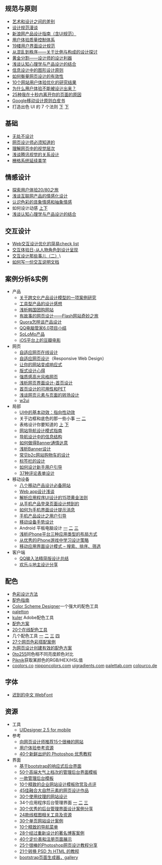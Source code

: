 ## 规范与原则
* [艺术和设计之间的差别](http://ucdchina.com/snap/9909)
* [设计规范漫谈](http://ucdchina.com/snap/9521)
* [新浪网产品设计指南（含UI规范）](http://www.alibuybuy.com/posts/67167.html)
* [用户体验质量控制体系](http://www.programmer.com.cn/8488/)
* [19楼用户界面设计规范](http://blog.19ued.com/?p=1545)
* [从混乱到秩序——关于比例与构成的设计探讨](http://cdc.tencent.com/?p=3406)
* [黄金分割——设计师的设计利器](http://wsd.tencent.com/2011/02/golden_section.html)
* [浅谈认知心理学与产品设计的结合](http://wsd.tencent.com/2011/02/cognitive_psychology.html)
* [信息设计中的图形设计原则](http://ucdchina.com/snap/9226)
* [如何衡量网页设计的有效性](http://ucdchina.com/snap/9190)
* [10个网站用户体验优化的研究结果](http://www.alibuybuy.com/posts/25297.html)
* [为什么用户体验不能被设计出来？](http://ucdchina.com/snap/9367)
* [25种我在十秒内离开你的页面的原因](http://article.yeeyan.org/view/tuo1234567/157290)
* [Google移动设计原则白皮书](http://www.cocoachina.com/gamedev/misc/2014/0728/9257.html)
* 打造出色 UI 的 7 个法则 [下](http://blog.jobbole.com/81109/) [下](http://blog.jobbole.com/81110/)

## 基础
* [无处不设计](http://uedc.163.com/4707.html)
* [网页设计师必须知道的](http://www.cnbeta.com/articles/127618.htm)
* [理解网页中的视觉层次](http://www.iwanna.cn/archives/2010/10/17/5572/)
* [浅谈腾讯视觉的关系设计](http://ucdchina.com/snap/7950)
* [栅格系统延续美学](http://www.blueui.net/blog/?p=481)

## 情感设计
* [探索用户体验20/80之旅](http://cdc.tencent.com/?p=3359)
* [浅谈互联网产品的情感化设计](http://ucdchina.com/snap/8100)
* [认识色彩的具象情感和抽象情感](http://www.blueidea.com/design/doc/2010/8198.asp)
* 如何设计动感 [上](http://www.blueidea.com/design/doc/2011/8597.asp)[下](http://www.blueidea.com/design/doc/2011/8639.asp)
* [浅谈认知心理学与产品设计的结合](http://wsd.tencent.com/2011/02/cognitive_psychology.html)

## 交互设计
* [Web交互设计优化的简易check list](http://uedc.163.com/4308.html)
* [交互体验日-从人物角色到设计呈现](http://uedc.163.com/3962.html)
* [交互设计那些事儿（二）](http://ucdchina.com/snap/10971)\
* [如何写一份交互说明文档](http://heidixie.blog.sohu.com/207036464.html)

## 案例分析&实例
* 产品
    * [关于跨文化产品设计模型的一项案例研究](http://ucdchina.com/snap/9499)
    * [工具型产品的设计感想](http://uedc.163.com/4543.html)
    * [浅析韩国团购网站](http://ued.5173.com/?p=1620)
    * [有故事的网页设计——Flash网站奇妙之旅](http://cdc.tencent.com/?p=3470)
    * [Quora怎样谈产品设计](http://ucdchina.com/snap/9454)
    * [QQ电脑管家6.0项目小结](http://cdc.tencent.com/?p=4367)
    * [SoLoMo产品](http://www.xiaozhijie.com/blog/122/926781.html)
    * [iOS平台上的豆瓣电影](http://tech2ipo.com/36770/)
* 网页
    * [自适应网页在线设计](https://webflow.com/)
    * [自适应网页设计](http://www.ruanyifeng.com/blog/2012/05/responsive_web_design.html )（Responsive Web Design）
    * [让你的网站变成响应式](http://www.cnblogs.com/lhb25/archive/2013/03/06/making-a-website-responsive-in-3-easy-steps.html)
    * [版式设计心得](http://uedc.163.com/3638.html)
    * [强质感高光风格网页](http://startwmlife.com/bright-style-and-performance-web-design-and-tips/)
    * [浅析网页界面设计-首页设计](http://www.alibuybuy.com/posts/25146.html)
    * [首页设计的可用性和PET](http://uedc.163.com/4327.html)
    * [浅谈网页元素与页面的转场设计](http://ucdchina.com/snap/10639)
    * [w2ui](http://w2ui.com/web/home)
* 局部
    * [UI中的基本动效：指向性动效](http://www.ui.cn/project.php?act=view&id=13576&pm=1&p=7)
    * 关于边框和底色的那一些小事 [一](http://www.365ucd.com/archives/610.html) [二](http://www.365ucd.com/archives/1012.html)
    * 表格设计你要知道的 [上](http://ued.baidu.com/?p=749) [下](http://ued.baidu.com/?p=763)
    * [网站导航设计模式指南](http://ucdchina.com/snap/9203)
    * [导航设计中的信息结构](http://uedc.163.com/3546.html)
    * [如何做得Banner通情达意](http://uedc.163.com/2044.html)
    * [浅析Banner设计](http://mux.baidu.com/?p=1606)
    * [常见b2c网站购物车的设计](http://ucdchina.com/snap/10750)
    * [标签栏的设计](http://ucdchina.com/snap/10541)
    * [如何设计新手用户引导](http://ued.taobao.com/blog/2011/10/19/%E5%A6%82%E4%BD%95%E8%AE%BE%E8%AE%A1%E6%96%B0%E6%89%8B%E7%94%A8%E6%88%B7%E5%BC%95%E5%AF%BC/)
    * [37种评论表单设计](http://www.cnblogs.com/zjczoo/archive/2011/12/15/commet-design.html)
* 移动设备
    * [八个移动产品设计必备网站](http://www.web20share.com/2012/05/mobile-app-design-sites.html)
    * [Web app设计浅谈](http://ucdchina.com/snap/10523)
    * [解析应用程序UI设计的15项黄金法则](http://gamerboom.com/archives/50582)
    * [从手机产品登录页面设计想到的](http://ucdchina.com/snap/8583)
    * [如何为手机界面设计提示消息](http://ucdchina.com/snap/9591)
    * [手机产品设计之用户引导](http://ucdchina.com/snap/10811)
    * [移动设备手势设计](http://cdc.tencent.com/?p=4226)
    * Android 平板电脑设计 [一](http://thinkingrain.lofter.com/post/3f64_349ac) [二](http://thinkingrain.lofter.com/post/3f64_349bd) [三](http://thinkingrain.lofter.com/post/3f64_349ce)
    * [浅析iPhone平台三种应用类型的布局方式](http://mux.baidu.com/?p=2950)
    * [从优秀的iPhone游戏中学习设计策略](http://thinkingrain.lofter.com/post/3f64_df7d5)
    * [移动应用界面设计模式 – 搜索、排序、筛选](http://www.alibuybuy.com/posts/73415.html)
* 客户端
    * [QQ输入法精简版设计总结](http://cdc.tencent.com/?p=4335 )
    * [欢乐斗地主设计分享](http://wsd.tencent.com/2011/09/happydoudizhu.html )

## 配色
* [色彩设计方法](http://blog.jobbole.com/80546/)
* [配色指南](http://demosthenes.info/blog/61/An-Easy-Guide-To-HSL-Color-In-CSS3)
* [Color Scheme Designer](http://colorschemedesigner.com/)一个强大的配色工具
* [paletton](http://paletton.com/)
* [kuler](http://kuler.adobe.com/) Adobe配色工具
* [配色方案](http://www.jobbole.com/1239)
* [20个在线配色工具](http://www.jobbole.com/839)
* 几个配色工具 [一](http://www.themaninblue.com/experiment/Technicolor/) [二](http://colormixers.com/mixers/cmr/)  [三](http://www.degraeve.com/color-palette/index.php?q=http://www.degraeve.com/images/beach.jpg,3040356B9FA390AEADB1C5CB43729C,28513540C2CC8EDAD6BEEEFE005AC3) [四](http://www.colorblender.com/)
* [27个网页色彩搭配案例](http://www.cnblogs.com/lhb25/archive/2011/10/10/27-examples-of-color-usage-in-web-design.html)
* [为网页设计创建有效的配色方案](http://ucdchina.com/snap/10430)
* [0to255](http://0to255.com)同色相不同亮度颜色对比
* [Piknik](http://color.aurlien.net/)获取某颜色的RGB/HEX/HSL值
* [coolors.co](http://coolors.co/)  [nipponcolors.com](http://nipponcolors.com/) [uigradients.com](http://uigradients.com/#Kyoto) [palettab.com](http://palettab.com/) [colourco.de](http://colourco.de/)

## 字体 
* [迟到的中文 WebFont](http://segmentfault.com/blog/LJ_ome/1190000002519249)

## 资源
* 工具
    * [UIDesigner 2.5 for mobile](http://cdc.tencent.com/?p=5760)
* 参考
    * [向网页设计师推荐15个很棒的网站](http://www.cnblogs.com/lhb25/archive/2011/07/01/15-community-networking-sites-for-designers.html)
    * [用户体验参考资源](http://pagesky.blog.sohu.com/174787737.html)
    * [40个新鲜出炉的 Photoshop 优秀教程](http://www.cnblogs.com/lhb25/archive/2012/06/25/40-most-useful-and-fresh-photoshop-tutorials.html)
* 界面
    * [基于bootstrap的响应式后台界面](http://www.keenthemes.com/preview/metronic/index.html)
    * [50个高端大气上档次的管理后台界面模板](http://www.qianduan.net/50-amazing-admin-management-templates.html)
    * [一款管理后台模板](https://sourceforge.net/projects/tankhawkdocs/files/UI/____xhtml__.zip/download)
    * [10个精致的企业网站设计模板欣赏及点评](http://startwmlife.com/10-exquisite-corporate-web-site-design-templates-to-appreciate-and-comment/)
    * [45佳融合大自然元素的网页设计作品](http://www.cnblogs.com/lhb25/archive/2011/06/24/web-designs-that-incorporate-natural-elements.html)
    * [30个使用纹理的网站设计](http://www.qianduan.net/30-brilliant-texture-web-design.html)
    * 34个应用程序后台管理界面 [一](http://www.cnblogs.com/lhb25/archive/2011/08/24/outstanding-admin-panels-part-one.html)  [二](http://www.cnblogs.com/lhb25/archive/2011/09/02/outstanding-admin-panels-part-two.html) [三](http://www.cnblogs.com/lhb25/archive/2011/09/20/outstanding-admin-panels-part-three.html)
    * [30个优秀的后台管理界面设计案例分享](http://www.cnblogs.com/lhb25/archive/2012/03/14/30-best-admin-page-design-inspirations.html)
    * [24款线框图相关工具及资源](http://www.iteye.com/news/23259)
    * [30个单页网站设计案例](http://www.cnblogs.com/lhb25/archive/2011/03/17/1986401.html)
    * [10个精致的导航菜单](http://www.blueidea.com/design/doc/2011/8586.asp)
    * [28个经过重新设计的著名博客案例](http://www.cnblogs.com/lhb25/archive/2011/05/04/2021503.html)
    * [40个定价表和注册页面展示](http://article.yeeyan.org/view/142136/168660)
    * [25个很棒的Photoshop网页设计教程分享](http://www.cnblogs.com/lhb25/archive/2011/05/04/2031200.html)
    * [21个转换 PSD 为 HTML 的教程](http://www.cnblogs.com/lhb25/archive/2011/04/22/2016584.html)
    * [bootstrap页面生成器，gallery](http://paintstrap.com/gallery/)